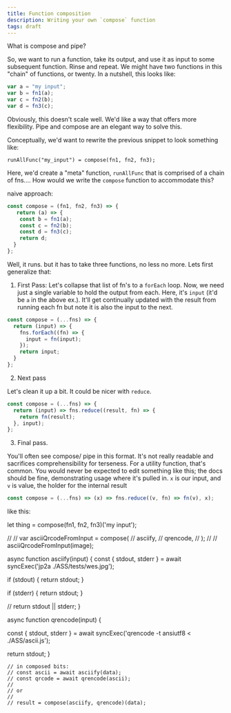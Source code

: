```yaml
---
title: Function composition
description: Writing your own `compose` function
tags: draft
---
```


What is compose and pipe?

So, we want to run a function, take its output, and use it as input to some subsequent function. Rinse and repeat.
We might have two functions in this "chain" of functions, or twenty. In a nutshell, this looks like:

``` javascript
var a = "my input";
var b = fn1(a);
var c = fn2(b);
var d = fn3(c);
```

Obviously, this doesn't scale well. We'd like a way that offers more flexibility. Pipe and compose are an elegant way to solve this.

Conceptually, we'd want to rewrite the previous snippet to look something like:

`runAllFunc("my_input") = compose(fn1, fn2, fn3);`

Here, we'd create a "meta" function, `runAllFunc` that is comprised of a chain of fns....
How would we write the `compose` function to accommodate this?

naive approach:

``` javascript
const compose = (fn1, fn2, fn3) => {
   return (a) => {
    const b = fn1(a);
    const c = fn2(b);
    const d = fn3(c);
    return d;
  }
};
```

Well, it runs. but it has to take three functions, no less no more. Lets first generalize that:

1. First Pass:
Let's collapse that list of fn's to a `forEach` loop.  Now, we need just a single variable to hold the output from each. Here, it's `input` (it'd be `a` in the above ex.). It'll get continually updated with the result from running each fn but note it is also the input to the next.

``` javascript
const compose = (...fns) => {
  return (input) => {
    fns.forEach((fn) => {
      input = fn(input);
    });
    return input;
  }
};
```

2. Next pass

Let's clean it up a bit. It could be nicer with `reduce`.

``` javascript
const compose = (...fns) => {
  return (input) => fns.reduce((result, fn) => {
    return fn(result);
  }, input);
};
```

3. Final pass.

You'll often see compose/ pipe in this format. It's not really readable and sacrifices comprehensibility for terseness. For a utility function, that's common.
You would never be expected to edit something like this; the docs should be fine, demonstrating usage where it's pulled in. `x` is our input, and `v` is value, the holder for the internal result

``` javascript
const compose = (...fns) => (x) => fns.reduce((v, fn) => fn(v), x);
```

like this:

let thing = compose(fn1, fn2, fn3)('my input');

//
// var asciiQrcodeFromInput = compose(
// asciify,
// qrencode,
// );
//
// asciiQrcodeFromInput(image);

async function asciify(input) {
const { stdout, stderr } = await syncExec('jp2a ./ASS/tests/wes.jpg');

if (stdout) {
return stdout;
}

if (stderr) {
return stdout;
}

// return stdout || stderr;
}

async function qrencode(input) {

const { stdout, stderr } = await syncExec('qrencode -t ansiutf8 < ./ASS/ascii.js');

return stdout;
}

    // in composed bits:
    // const ascii = await asciify(data);
    // const qrcode = await qrencode(ascii);
    //
    // or
    //
    // result = compose(asciify, qrencode)(data);

